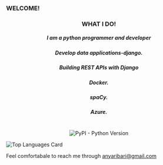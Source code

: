 ### WELCOME!

<h3 align="center">WHAT I DO! </h3>

<h5 align="center"> I am a python programmer and developer</h5>
<h5 align="center"> Develop data applications-django. </h5>
<h5 align="center"> Building REST APIs with Django </h5>

<h5 align="center"> Docker. </h5>
<h5 align="center"> spaCy. </h5>
<h5 align="center"> Azure. </h5>

<p align="center">
  <br>
  <img alt="PyPI - Python Version" src="https://img.shields.io/pypi/pyversions/dash-bootstrap-components">
</p>

   ![Top Languages Card](https://github-readme-stats.vercel.app/api/top-langs/?username=Nyaribari&layout=compact)
   
   Feel comfortabale to reach me through anyaribari@gmail.com
